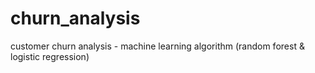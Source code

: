 # churn_analysis
customer churn analysis - machine learning algorithm (random forest &amp; logistic regression)
